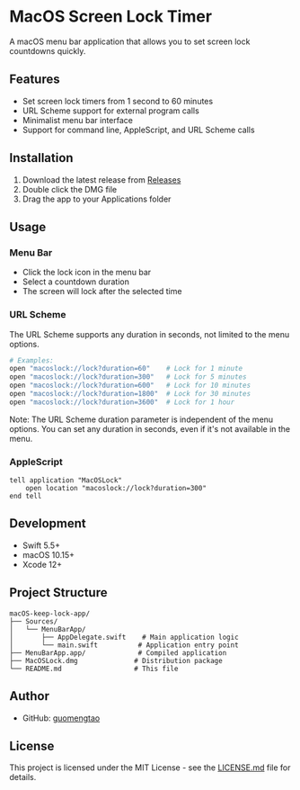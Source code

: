 # MacOS Screen Lock Timer

A macOS menu bar application that allows you to set screen lock countdowns quickly.

## Features
- Set screen lock timers from 1 second to 60 minutes
- URL Scheme support for external program calls
- Minimalist menu bar interface
- Support for command line, AppleScript, and URL Scheme calls

## Installation
1. Download the latest release from [Releases](https://github.com/guomengtao/macOS-keep-lock-app/releases/latest)
2. Double click the DMG file
3. Drag the app to your Applications folder

## Usage
### Menu Bar
- Click the lock icon in the menu bar
- Select a countdown duration
- The screen will lock after the selected time

### URL Scheme
The URL Scheme supports any duration in seconds, not limited to the menu options.

```bash
# Examples:
open "macoslock://lock?duration=60"    # Lock for 1 minute
open "macoslock://lock?duration=300"   # Lock for 5 minutes
open "macoslock://lock?duration=600"   # Lock for 10 minutes
open "macoslock://lock?duration=1800"  # Lock for 30 minutes
open "macoslock://lock?duration=3600"  # Lock for 1 hour
```

Note: The URL Scheme duration parameter is independent of the menu options. You can set any duration in seconds, even if it's not available in the menu.

### AppleScript
```applescript
tell application "MacOSLock"
    open location "macoslock://lock?duration=300"
end tell
```

## Development
- Swift 5.5+
- macOS 10.15+
- Xcode 12+

## Project Structure
```
macOS-keep-lock-app/
├── Sources/
│   └── MenuBarApp/
│       ├── AppDelegate.swift    # Main application logic
│       └── main.swift          # Application entry point
├── MenuBarApp.app/             # Compiled application
├── MacOSLock.dmg              # Distribution package
└── README.md                  # This file
```

## Author
- GitHub: [guomengtao](https://github.com/guomengtao)

## License
This project is licensed under the MIT License - see the [LICENSE.md](LICENSE.md) file for details.
